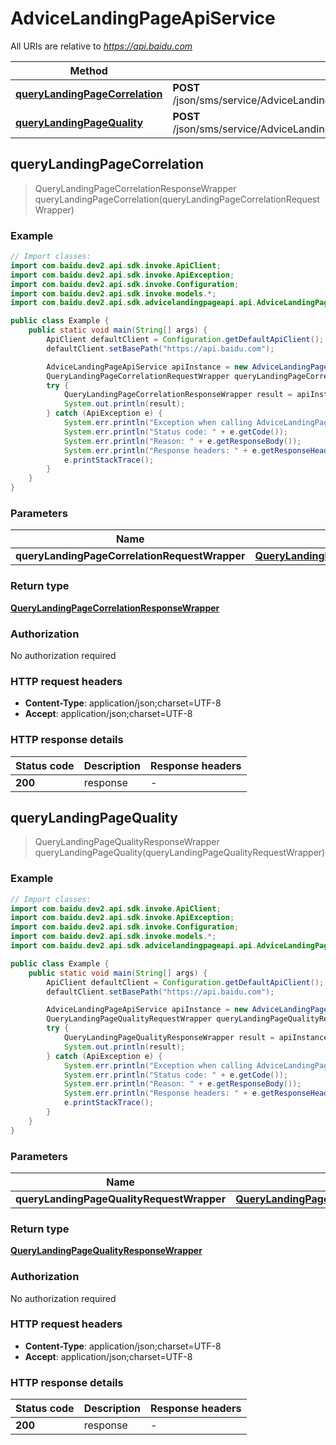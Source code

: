 # AdviceLandingPageApiService

All URIs are relative to *https://api.baidu.com*

Method | HTTP request | Description
------------- | ------------- | -------------
[**queryLandingPageCorrelation**](AdviceLandingPageApiService.md#queryLandingPageCorrelation) | **POST** /json/sms/service/AdviceLandingPageApiService/queryLandingPageCorrelation | 
[**queryLandingPageQuality**](AdviceLandingPageApiService.md#queryLandingPageQuality) | **POST** /json/sms/service/AdviceLandingPageApiService/queryLandingPageQuality | 



## queryLandingPageCorrelation

> QueryLandingPageCorrelationResponseWrapper queryLandingPageCorrelation(queryLandingPageCorrelationRequestWrapper)



### Example

```java
// Import classes:
import com.baidu.dev2.api.sdk.invoke.ApiClient;
import com.baidu.dev2.api.sdk.invoke.ApiException;
import com.baidu.dev2.api.sdk.invoke.Configuration;
import com.baidu.dev2.api.sdk.invoke.models.*;
import com.baidu.dev2.api.sdk.advicelandingpageapi.api.AdviceLandingPageApiService;

public class Example {
    public static void main(String[] args) {
        ApiClient defaultClient = Configuration.getDefaultApiClient();
        defaultClient.setBasePath("https://api.baidu.com");

        AdviceLandingPageApiService apiInstance = new AdviceLandingPageApiService(defaultClient);
        QueryLandingPageCorrelationRequestWrapper queryLandingPageCorrelationRequestWrapper = new QueryLandingPageCorrelationRequestWrapper(); // QueryLandingPageCorrelationRequestWrapper | 
        try {
            QueryLandingPageCorrelationResponseWrapper result = apiInstance.queryLandingPageCorrelation(queryLandingPageCorrelationRequestWrapper);
            System.out.println(result);
        } catch (ApiException e) {
            System.err.println("Exception when calling AdviceLandingPageApiService#queryLandingPageCorrelation");
            System.err.println("Status code: " + e.getCode());
            System.err.println("Reason: " + e.getResponseBody());
            System.err.println("Response headers: " + e.getResponseHeaders());
            e.printStackTrace();
        }
    }
}
```

### Parameters


Name | Type | Description  | Notes
------------- | ------------- | ------------- | -------------
 **queryLandingPageCorrelationRequestWrapper** | [**QueryLandingPageCorrelationRequestWrapper**](QueryLandingPageCorrelationRequestWrapper.md)|  |

### Return type

[**QueryLandingPageCorrelationResponseWrapper**](QueryLandingPageCorrelationResponseWrapper.md)

### Authorization

No authorization required

### HTTP request headers

- **Content-Type**: application/json;charset=UTF-8
- **Accept**: application/json;charset=UTF-8


### HTTP response details
| Status code | Description | Response headers |
|-------------|-------------|------------------|
| **200** | response |  -  |


## queryLandingPageQuality

> QueryLandingPageQualityResponseWrapper queryLandingPageQuality(queryLandingPageQualityRequestWrapper)



### Example

```java
// Import classes:
import com.baidu.dev2.api.sdk.invoke.ApiClient;
import com.baidu.dev2.api.sdk.invoke.ApiException;
import com.baidu.dev2.api.sdk.invoke.Configuration;
import com.baidu.dev2.api.sdk.invoke.models.*;
import com.baidu.dev2.api.sdk.advicelandingpageapi.api.AdviceLandingPageApiService;

public class Example {
    public static void main(String[] args) {
        ApiClient defaultClient = Configuration.getDefaultApiClient();
        defaultClient.setBasePath("https://api.baidu.com");

        AdviceLandingPageApiService apiInstance = new AdviceLandingPageApiService(defaultClient);
        QueryLandingPageQualityRequestWrapper queryLandingPageQualityRequestWrapper = new QueryLandingPageQualityRequestWrapper(); // QueryLandingPageQualityRequestWrapper | 
        try {
            QueryLandingPageQualityResponseWrapper result = apiInstance.queryLandingPageQuality(queryLandingPageQualityRequestWrapper);
            System.out.println(result);
        } catch (ApiException e) {
            System.err.println("Exception when calling AdviceLandingPageApiService#queryLandingPageQuality");
            System.err.println("Status code: " + e.getCode());
            System.err.println("Reason: " + e.getResponseBody());
            System.err.println("Response headers: " + e.getResponseHeaders());
            e.printStackTrace();
        }
    }
}
```

### Parameters


Name | Type | Description  | Notes
------------- | ------------- | ------------- | -------------
 **queryLandingPageQualityRequestWrapper** | [**QueryLandingPageQualityRequestWrapper**](QueryLandingPageQualityRequestWrapper.md)|  |

### Return type

[**QueryLandingPageQualityResponseWrapper**](QueryLandingPageQualityResponseWrapper.md)

### Authorization

No authorization required

### HTTP request headers

- **Content-Type**: application/json;charset=UTF-8
- **Accept**: application/json;charset=UTF-8


### HTTP response details
| Status code | Description | Response headers |
|-------------|-------------|------------------|
| **200** | response |  -  |

